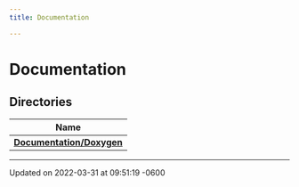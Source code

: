 ```yaml
---
title: Documentation

---
```


# Documentation



## Directories

| Name           |
| -------------- |
| **[Documentation/Doxygen](../Files/dir_7c6f9f3331e56788ec84e2f17f1759d8.md#dir-documentation/doxygen)**  |






-------------------------------

Updated on 2022-03-31 at 09:51:19 -0600
